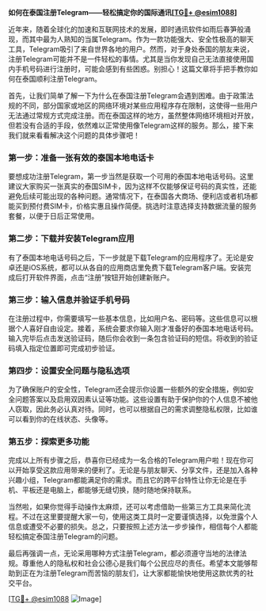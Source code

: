 **如何在泰国注册Telegram——轻松搞定你的国际通讯[[TG💪+ @esim1088](https://t.me/s/esim1088)]**

近年来，随着全球化的加速和互联网技术的发展，即时通讯软件如雨后春笋般涌现，而其中最为人熟知的当属Telegram。作为一款功能强大、安全性极高的聊天工具，Telegram吸引了来自世界各地的用户。然而，对于身处泰国的朋友来说，注册Telegram可能并不是一件轻松的事情。尤其是当你发现自己无法直接使用国内手机号码进行注册时，可能会感到有些困惑。别担心！这篇文章将手把手教你如何在泰国顺利注册Telegram。

首先，让我们简单了解一下为什么在泰国注册Telegram会遇到困难。由于政策法规的不同，部分国家或地区的网络环境对某些应用程序存在限制，这使得一些用户无法通过常规方式完成注册。而在泰国这样的地方，虽然整体网络环境相对开放，但若没有合适的手段，依然难以正常使用像Telegram这样的服务。那么，接下来我们就来看看解决这个问题的具体步骤吧！

### 第一步：准备一张有效的泰国本地电话卡

要想成功注册Telegram，第一步当然是获取一个可用的泰国本地电话号码。这里建议大家购买一张真实的泰国SIM卡，因为这样不仅能够保证号码的真实性，还能避免后续可能出现的各种问题。通常情况下，在泰国各大商场、便利店或者机场都能买到预付费SIM卡，价格实惠且操作简便。挑选时注意选择支持数据流量的服务套餐，以便于日后正常使用。

### 第二步：下载并安装Telegram应用

有了泰国本地电话号码之后，下一步就是下载Telegram的应用程序了。无论是安卓还是iOS系统，都可以从各自的应用商店里免费下载Telegram客户端。安装完成后打开软件界面，点击“注册”按钮开始创建新账户。

### 第三步：输入信息并验证手机号码

在注册过程中，你需要填写一些基本信息，比如用户名、密码等。这些信息可以根据个人喜好自由设定。接着，系统会要求你输入刚才准备好的泰国本地电话号码。输入完毕后点击发送验证码，随后你会收到一条包含验证码的短信。将收到的验证码填入指定位置即可完成初步验证。

### 第四步：设置安全问题与隐私选项

为了确保账户的安全性，Telegram还会提示你设置一些额外的安全措施，例如安全问题答案以及启用双因素认证等功能。这些设置有助于保护你的个人信息不被他人窃取，因此务必认真对待。同时，也可以根据自己的需求调整隐私权限，比如谁可以看到你的在线状态、头像等。

### 第五步：探索更多功能

完成以上所有步骤之后，恭喜你已经成为一名合格的Telegram用户啦！现在你可以开始享受这款应用带来的便利了。无论是与朋友聊天、分享文件，还是加入各种兴趣小组，Telegram都能满足你的需求。而且它的跨平台特性让你无论是在手机、平板还是电脑上，都能够无缝切换，随时随地保持联系。

当然啦，如果你觉得手动操作太麻烦，还可以考虑借助一些第三方工具来简化流程。不过在这里要提醒大家一句，使用这类工具时一定要谨慎选择，以免泄露个人信息或遭受不必要的损失。总之，只要按照上述方法一步步操作，相信每个人都能轻松搞定泰国注册Telegram的问题。

最后再强调一点，无论采用哪种方式注册Telegram，都必须遵守当地的法律法规。尊重他人的隐私权和社会公德心是我们每个公民应尽的责任。希望本文能够帮助到正在为注册Telegram而苦恼的朋友们，让大家都能愉快地使用这款优秀的社交平台。

[[TG💪+ @esim1088](https://t.me/s/esim1088) ![Image](https://i.postimg.cc/4NQfJmqS/Snipaste-2025-05-13-00-14-12.png)]